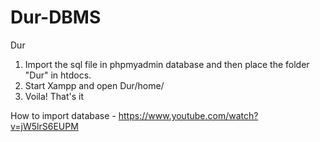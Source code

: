 # Dur-DBMS
Dur 

1. Import the sql file in phpmyadmin database and then place the folder "Dur" in htdocs.
2. Start Xampp and open Dur/home/
3. Voila! That's it

How to import database - https://www.youtube.com/watch?v=jW5lrS6EUPM
